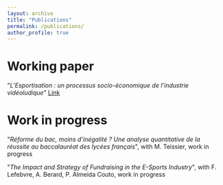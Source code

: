 ```yaml
---
layout: archive
title: "Publications"
permalink: /publications/
author_profile: true
---
```


Working paper
======
"_L’Esportisation : un processus socio-économique de l’industrie vidéoludique_" [Link](https://papers.ssrn.com/sol3/papers.cfm?abstract_id=4863578)

Work in progress
======
"_Réforme du bac, moins d’inégalité ? Une analyse quantitative de la réussite au baccalauréat des lycées français_", with M. Teissier, work in progress

"_The Impact and Strategy of Fundraising in the E-Sports Industry_", with F. Lefebvre, A. Berard, P. Almeida Couto, work in progress

